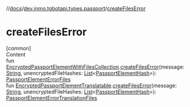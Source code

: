 //[docs](../../index.md)/[dev.inmo.tgbotapi.types.passport](index.md)/[createFilesError](create-files-error.md)



# createFilesError  
[common]  
Content  
fun [EncryptedPassportElementWithFilesCollection](../dev.inmo.tgbotapi.types.passport.encrypted.abstracts/-encrypted-passport-element-with-files-collection/index.md).[createFilesError](create-files-error.md)(message: [String](https://kotlinlang.org/api/latest/jvm/stdlib/kotlin/-string/index.html), unencryptedFileHashes: [List](https://kotlinlang.org/api/latest/jvm/stdlib/kotlin.collections/-list/index.html)<[PassportElementHash](../dev.inmo.tgbotapi.types.passport.encrypted.abstracts/index.md#%5Bdev.inmo.tgbotapi.types.passport.encrypted.abstracts%2FPassportElementHash%2F%2F%2FPointingToDeclaration%2F%5D%2FClasslikes%2F625018081)>): [PassportElementErrorFiles](-passport-element-error-files/index.md)  
fun [EncryptedPassportElementTranslatable](../dev.inmo.tgbotapi.types.passport.encrypted.abstracts/-encrypted-passport-element-translatable/index.md).[createFilesError](create-files-error.md)(message: [String](https://kotlinlang.org/api/latest/jvm/stdlib/kotlin/-string/index.html), unencryptedFileHashes: [List](https://kotlinlang.org/api/latest/jvm/stdlib/kotlin.collections/-list/index.html)<[PassportElementHash](../dev.inmo.tgbotapi.types.passport.encrypted.abstracts/index.md#%5Bdev.inmo.tgbotapi.types.passport.encrypted.abstracts%2FPassportElementHash%2F%2F%2FPointingToDeclaration%2F%5D%2FClasslikes%2F625018081)>): [PassportElementErrorTranslationFiles](-passport-element-error-translation-files/index.md)  




